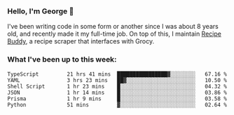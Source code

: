 ### Hello, I'm George 👋

I've been writing code in some form or another since I was about 8 years old, and recently made it my full-time job. On top of this, I maintain [Recipe Buddy](https://github.com/georgegebbett/recipe-buddy), a recipe scraper that interfaces with Grocy.  

<!--
**georgegebbett/georgegebbett** is a ✨ _special_ ✨ repository because its `README.md` (this file) appears on your GitHub profile.

Here are some ideas to get you started:

- 🔭 I’m currently working on ...
- 🌱 I’m currently learning ...
- 👯 I’m looking to collaborate on ...
- 🤔 I’m looking for help with ...
- 💬 Ask me about ...
- 📫 How to reach me: ...
- 😄 Pronouns: ...
- ⚡ Fun fact: ...
-->

### What I've been up to this week:
<!--START_SECTION:waka-->

```text
TypeScript         21 hrs 41 mins  ████████████████▓░░░░░░░░   67.16 %
YAML               3 hrs 23 mins   ██▓░░░░░░░░░░░░░░░░░░░░░░   10.50 %
Shell Script       1 hr 23 mins    █░░░░░░░░░░░░░░░░░░░░░░░░   04.32 %
JSON               1 hr 14 mins    █░░░░░░░░░░░░░░░░░░░░░░░░   03.86 %
Prisma             1 hr 9 mins     █░░░░░░░░░░░░░░░░░░░░░░░░   03.58 %
Python             51 mins         ▓░░░░░░░░░░░░░░░░░░░░░░░░   02.64 %
```

<!--END_SECTION:waka-->
